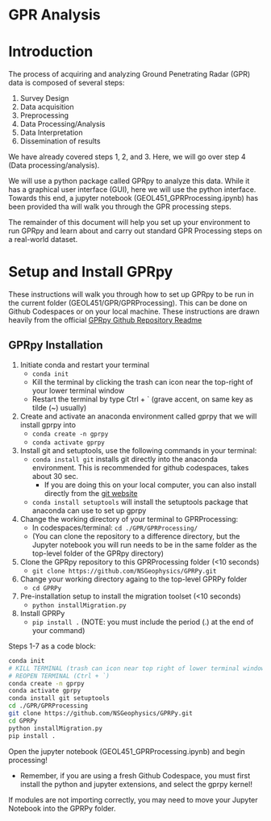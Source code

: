 # GPR Analysis
# Introduction
The process of acquiring and analyzing Ground Penetrating Radar (GPR) data is composed of several steps:
1. Survey Design
2. Data acquisition
3. Preprocessing
4. Data Processing/Analysis
5. Data Interpretation
6. Dissemination of results

We have already covered steps 1, 2, and 3. Here, we will go over step 4 (Data processing/analysis).

We will use a python package called GPRpy to analyze this data. 
While it has a graphical user interface (GUI), here we will use the python interface.
Towards this end, a jupyter notebook (GEOL451_GPRProcessing.ipynb) has been provided tha will walk you through the GPR processing steps.

The remainder of this document will help you set up your environment to run GPRpy and learn about and carry out standard GPR Processing steps on a real-world dataset.

# Setup and Install GPRpy
These instructions will walk you through how to set up GPRpy to be run in the current folder (GEOL451/GPR/GPRProcessing).
This can be done on Github Codespaces or on your local machine.
These instructions are drawn heavily from the official [GPRpy Github Repository Readme](https://github.com/NSGeophysics/GPRPy/tree/master)

## GPRpy Installation
1. Initiate conda and restart your terminal
    * `conda init`
    * Kill the terminal by clicking the trash can icon near the top-right of your lower terminal window
    * Restart the terminal by type Ctrl + ` (grave accent, on same key as tilde (~) usually)
2. Create and activate an anaconda environment called gprpy that we will install gprpy into
    * `conda create -n gprpy`
    * `conda activate gprpy`
3. Install git and setuptools, use the following commands in your terminal:
    * `conda install git` installs git directly into the anaconda environment. This is recommended for github codespaces, takes about 30 sec.
        * If you are doing this on your local computer, you can also install directly from the [git website](https://git-scm.com/downloads)
    * `conda install setuptools` will install the setuptools package that anaconda can use to set up gprpy
4. Change the working directory of your terminal to GPRProcessing:
    * In codespaces/terminal: `cd ./GPR/GPRProcessing/`
    * (You can clone the repository to a difference directory, but the Jupyter notebook you will run needs to be in the same folder as the top-level folder of the GPRpy directory)
5. Clone the GPRpy repository to this GPRProcessing folder (<10 seconds)
    * `git clone https://github.com/NSGeophysics/GPRPy.git`
6. Change your working directory againg to the top-level GPRPy folder
    * `cd GPRPy`
7. Pre-installation setup to install the migration toolset (<10 seconds)
    * `python installMigration.py`
8. Install GPRPy
    * `pip install .` (NOTE: you must include the period (.) at the end of your command)

Steps 1-7 as a code block:
```bash
conda init
# KILL TERMINAL (trash can icon near top right of lower terminal window)
# REOPEN TERMINAL (Ctrl + `)
conda create -n gprpy
conda activate gprpy
conda install git setuptools
cd ./GPR/GPRProcessing
git clone https://github.com/NSGeophysics/GPRPy.git
cd GPRPy
python installMigration.py
pip install .
```

Open the jupyter notebook (GEOL451_GPRProcessing.ipynb) and begin processing!
* Remember, if you are using a fresh Github Codespace, you must first install the python and jupyter extensions, and select the gprpy kernel!

If modules are not importing correctly, you may need to move your Jupyter Notebook into the GPRPy folder.

